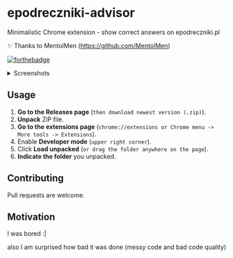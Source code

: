 # epodreczniki-advisor

Minimalistic Chrome extension - show correct answers on epodreczniki.pl

:sparkles: Thanks to MentolMen (https://github.com/MentolMen)

[![forthebadge](https://forthebadge.com/images/badges/kinda-sfw.svg)](https://forthebadge.com)

<details>
  <summary>Screenshots</summary>
  
  ###### \*click for larger size\*
  
  [<img width="500" src="https://i.imgur.com/GhkCEHm.png" alt="Single / multiple choice">](https://i.imgur.com/GhkCEHm.png)
  [<img width="500" src="https://i.imgur.com/1dtsawI.png" alt="Organize items">](https://i.imgur.com/1dtsawI.png)
  [<img width="500" src="https://i.imgur.com/uZ3J116.png" alt="Make a sentence">](https://i.imgur.com/uZ3J116.png)
  [<img width="500" src="https://i.imgur.com/avRp4Hl.png" alt="Crossword">](https://i.imgur.com/avRp4Hl.png)
</details>

## Usage

1. **Go to the Releases page** (`then download newest version (.zip)`).
2. **Unpack** ZIP file.
3. **Go to the extensions page** (`chrome://extensions or Chrome menu -> More tools -> Extensions`).
4. Enable **Developer mode** (`upper right corner`).
5. Click **Load unpacked** (`or drag the folder anywhere on the page`).
6. **Indicate the folder** you unpacked.

## Contributing

Pull requests are welcome.

## Motivation

I was bored :|

also I am surprised how bad it was done (messy code and bad code quality)
